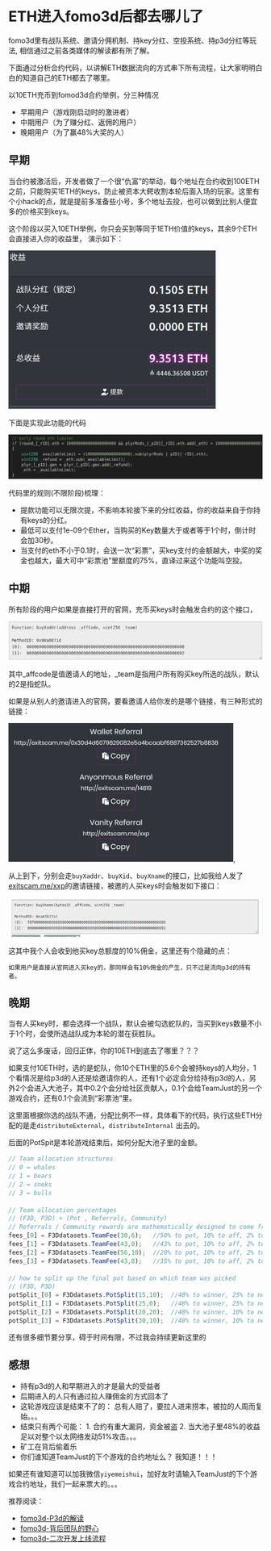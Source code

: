 # ETH进入fomo3d后都去哪儿了

fomo3d里有战队系统、邀请分佣机制、持key分红、空投系统、持p3d分红等玩法, 相信通过之前各类媒体的解读都有所了解。

下面通过分析合约代码，以讲解ETH数据流向的方式串下所有流程，让大家明明白白的知道自己的ETH都去了哪里。

以10ETH充币到fomod3d合约举例，分三种情况

- 早期用户（游戏刚启动时的激进者）
- 中期用户（为了赚分红、返佣的用户）
- 晚期用户（为了赢48%大奖的人）

## 早期
当合约被激活后，开发者做了一个很“仇富”的举动，每个地址在合约收到100ETH之前，只能购买1ETH的keys，防止被资本大鳄收割本轮后面入场的玩家。这里有个小hack的点，就是提前多准备些小号，多个地址去投，也可以做到比别人便宜多的价格买到keys。

这个阶段以买入10ETH举例，你只会买到等同于1ETH价值的keys，其余9个ETH会直接进入你的收益里，
演示如下：

![ethLimiter2](/assets/fomo3d/ethLimiter2.png)

下面是实现此功能的代码

![ethLimiter](/assets/fomo3d/ethLimiter.png)

代码里的规则(不限阶段)梳理：
- 提款功能可以无限次提，不影响本轮接下来的分红收益，你的收益来自于你持有keys的分红。
- 最低可以支付1e-09个Ether，当购买的Key数量大于或者等于1个时，倒计时会加30秒。
- 当支付的eth不小于0.1时，会送一次“彩票”，买key支付的金额越大，中奖的奖金也越大，最大可中“彩票池”里额度的75%，直译过来这个功能叫空投。

## 中期

所有阶段的用户如果是直接打开的官网，充币买keys时会触发合约的这个接口， 

![buyXaddr](/assets/fomo3d/buyXaddr.png)

其中_affcode是值邀请人的地址，_team是指用户所有购买key所选的战队，默认的2是指蛇队。

如果是从别人的邀请进入的官网，要看邀请人给你发的是哪个链接，有三种形式的链接：

![affiliate](/assets/fomo3d/affiliate.png), 

从上到下，分别会走`buyXaddr`、`buyXid`、`buyXname`的接口，比如我给人发了[exitscam.me/xxp](http://exitscam.me/xxp)的邀请链接，被邀的人买keys时会触发如下接口：

![affiliate2](/assets/fomo3d/affiliate2.png)

这其中我个人会收到他买key总额度的10%佣金，这里还有个隐藏的点：

    如果用户是直接从官网进入买key的，那同样会有10%佣金的产生，只不过是流向p3d的持有者。


## 晚期

当有人买key时，都会选择一个战队，默认会被勾选蛇队的，当买到keys数量不小于1个时，会使所选战队成为本轮的潜在获胜队。

说了这么多废话，回归正体，你的10ETH到底去了哪里？？？

如果支付10ETH时，选的是蛇队，你10个ETH里的5.6个会被持keys的人均分，1个看情况是给p3d的人还是给邀请你的人，还有1个必定会分给持有p3d的人，另外2个会进入大池子，其中0.2个会分给社区贡献人，0.1个会给TeamJust的另一个游戏合约，还有0.1个会流到“彩票池”里。 

这里面根据你选的战队不通，分配比例不一样，具体看下的代码，执行这些ETH分配的是走`distributeExternal`，`distributeInternal` 出去的。

后面的PotSpit是本轮游戏结束后，如何分配大池子里的金额。

```javascript
// Team allocation structures
// 0 = whales
// 1 = bears
// 2 = sneks
// 3 = bulls

// Team allocation percentages
// (F3D, P3D) + (Pot , Referrals, Community)
// Referrals / Community rewards are mathematically designed to come from the winner's share of the pot.
fees_[0] = F3Ddatasets.TeamFee(30,6);   //50% to pot, 10% to aff, 2% to com, 1% to pot swap, 1% to air drop pot
fees_[1] = F3Ddatasets.TeamFee(43,0);   //43% to pot, 10% to aff, 2% to com, 1% to pot swap, 1% to air drop pot
fees_[2] = F3Ddatasets.TeamFee(56,10);  //20% to pot, 10% to aff, 2% to com, 1% to pot swap, 1% to air drop pot
fees_[3] = F3Ddatasets.TeamFee(43,8);   //35% to pot, 10% to aff, 2% to com, 1% to pot swap, 1% to air drop pot

// how to split up the final pot based on which team was picked
// (F3D, P3D)
potSplit_[0] = F3Ddatasets.PotSplit(15,10);  //48% to winner, 25% to next round, 2% to com
potSplit_[1] = F3Ddatasets.PotSplit(25,0);   //48% to winner, 25% to next round, 2% to com
potSplit_[2] = F3Ddatasets.PotSplit(20,20);  //48% to winner, 10% to next round, 2% to com
potSplit_[3] = F3Ddatasets.PotSplit(30,10);  //48% to winner, 10% to next round, 2% to com
```

还有很多细节要分享，碍于时间有限，不过我会持续更新这里的


## 感想

- 持有p3d的人和早期进入的才是最大的受益者
- 后期进入的人只有通过拉人赚佣金的方式回本了
- 这轮游戏应该是结束不了的： 总有人赔了，要拉人进来捞本，被拉的人周而复始。。。
- 结束只有两个可能： 1. 合约有重大漏洞，资金被盗 2. 当大池子里48%的收益足以对整个以太网络发动51%攻击。。。
- 矿工在背后偷着乐
- 你们谁知道TeamJust的下个游戏的合约地址么？ 我知道！！！

如果还有谁知道可以加我微信`yiyemeishui`，加好友时请输入TeamJust的下个游戏合约地址，我们一起来票大的。。。


推荐阅读：
    
- [fomo3d-P3d的解读](/posts/fomo3d-p3d的解读.md)
- [fomo3d-背后团队的野心](/posts/fomo3d-TeamJust的野心.md)
- [fomo3d-二次开发上线流程](/posts/fomo3d-二次开发上线流程.md)